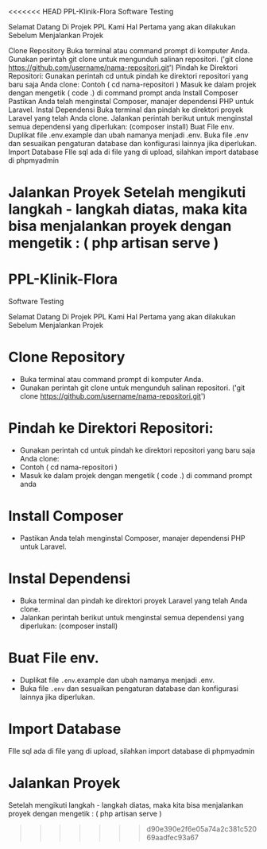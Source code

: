 <<<<<<< HEAD
PPL-Klinik-Flora
Software Testing

Selamat Datang Di Projek PPL Kami Hal Pertama yang akan dilakukan Sebelum Menjalankan Projek

Clone Repository
Buka terminal atau command prompt di komputer Anda.
Gunakan perintah git clone untuk mengunduh salinan repositori. ('git clone https://github.com/username/nama-repositori.git')
Pindah ke Direktori Repositori:
Gunakan perintah cd untuk pindah ke direktori repositori yang baru saja Anda clone:
Contoh ( cd nama-repositori )
Masuk ke dalam projek dengan mengetik ( code .) di command prompt anda
Install Composer
Pastikan Anda telah menginstal Composer, manajer dependensi PHP untuk Laravel.
Instal Dependensi
Buka terminal dan pindah ke direktori proyek Laravel yang telah Anda clone.
Jalankan perintah berikut untuk menginstal semua dependensi yang diperlukan: (composer install)
Buat File env.
Duplikat file .env.example dan ubah namanya menjadi .env.
Buka file .env dan sesuaikan pengaturan database dan konfigurasi lainnya jika diperlukan.
Import Database
FIle sql ada di file yang di upload, silahkan import database di phpmyadmin

Jalankan Proyek
Setelah mengikuti langkah - langkah diatas, maka kita bisa menjalankan proyek dengan mengetik : ( php artisan serve )
=======
# PPL-Klinik-Flora
Software Testing

Selamat Datang Di Projek PPL Kami 
Hal Pertama yang akan dilakukan Sebelum Menjalankan Projek

# Clone Repository
- Buka terminal atau command prompt di komputer Anda.
- Gunakan perintah git clone untuk mengunduh salinan repositori.
('git clone https://github.com/username/nama-repositori.git')

# Pindah ke Direktori Repositori:
- Gunakan perintah cd untuk pindah ke direktori repositori yang baru saja Anda clone:
- Contoh ( cd nama-repositori )
-  Masuk ke dalam projek dengan mengetik
   ( code .) di command prompt anda

# Install Composer
- Pastikan Anda telah menginstal Composer, manajer dependensi PHP untuk Laravel.

# Instal Dependensi 
- Buka terminal dan pindah ke direktori proyek Laravel yang telah Anda clone.
- Jalankan perintah berikut untuk menginstal semua dependensi yang diperlukan:
   (composer install)
# Buat File env.
- Duplikat file `.env`.example dan ubah namanya menjadi .env.
- Buka file `.env` dan sesuaikan pengaturan database dan konfigurasi lainnya jika diperlukan.

# Import Database
 FIle sql ada di file yang di upload, silahkan import database di phpmyadmin


# Jalankan Proyek
Setelah mengikuti langkah - langkah diatas, maka kita bisa menjalankan proyek dengan mengetik : 
( php artisan serve )
 


>>>>>>> d90e390e2f6e05a74a2c381c52069aadfec93a67
